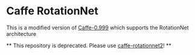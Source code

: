 # Caffe RotationNet

This is a modified version of [Caffe-0.999](https://github.com/BVLC/caffe/archive/v0.999.tar.gz) which supports the RotationNet architecture  

** This repository is deprecated. Please use [caffe-rotationnet2](https://github.com/kanezaki/caffe-rotationnet2)! **
